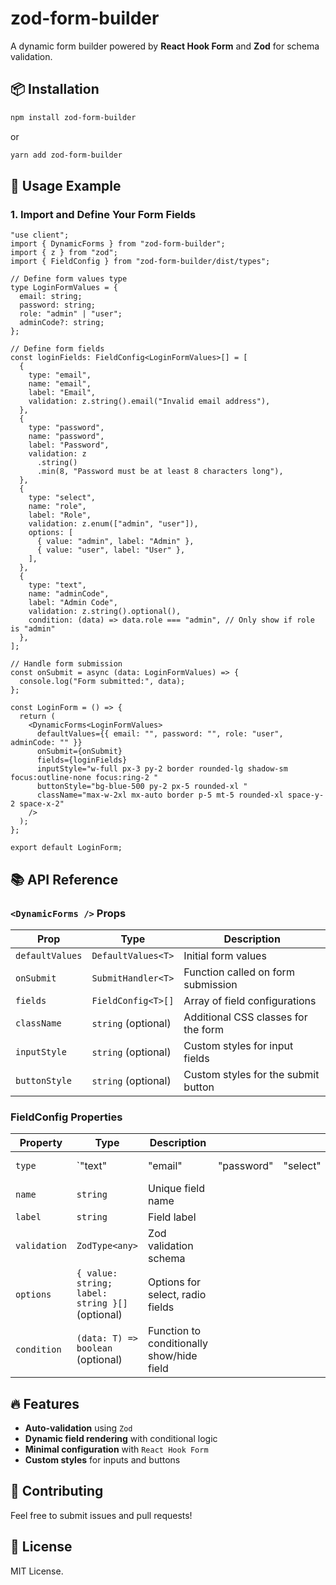 # zod-form-builder

A dynamic form builder powered by **React Hook Form** and **Zod** for schema validation.

## 📦 Installation

```sh
npm install zod-form-builder
```

or

```sh
yarn add zod-form-builder
```

## 🚀 Usage Example

### **1. Import and Define Your Form Fields**

```tsx
"use client";
import { DynamicForms } from "zod-form-builder";
import { z } from "zod";
import { FieldConfig } from "zod-form-builder/dist/types";

// Define form values type
type LoginFormValues = {
  email: string;
  password: string;
  role: "admin" | "user";
  adminCode?: string;
};

// Define form fields
const loginFields: FieldConfig<LoginFormValues>[] = [
  {
    type: "email",
    name: "email",
    label: "Email",
    validation: z.string().email("Invalid email address"),
  },
  {
    type: "password",
    name: "password",
    label: "Password",
    validation: z
      .string()
      .min(8, "Password must be at least 8 characters long"),
  },
  {
    type: "select",
    name: "role",
    label: "Role",
    validation: z.enum(["admin", "user"]),
    options: [
      { value: "admin", label: "Admin" },
      { value: "user", label: "User" },
    ],
  },
  {
    type: "text",
    name: "adminCode",
    label: "Admin Code",
    validation: z.string().optional(),
    condition: (data) => data.role === "admin", // Only show if role is "admin"
  },
];

// Handle form submission
const onSubmit = async (data: LoginFormValues) => {
  console.log("Form submitted:", data);
};

const LoginForm = () => {
  return (
    <DynamicForms<LoginFormValues>
      defaultValues={{ email: "", password: "", role: "user", adminCode: "" }}
      onSubmit={onSubmit}
      fields={loginFields}
      inputStyle="w-full px-3 py-2 border rounded-lg shadow-sm focus:outline-none focus:ring-2 "
      buttonStyle="bg-blue-500 py-2 px-5 rounded-xl "
      className="max-w-2xl mx-auto border p-5 mt-5 rounded-xl space-y-2 space-x-2"
    />
  );
};

export default LoginForm;
```

## 📚 API Reference

### `<DynamicForms />` Props

| Prop            | Type                | Description                         |
| --------------- | ------------------- | ----------------------------------- |
| `defaultValues` | `DefaultValues<T>`  | Initial form values                 |
| `onSubmit`      | `SubmitHandler<T>`  | Function called on form submission  |
| `fields`        | `FieldConfig<T>[]`  | Array of field configurations       |
| `className`     | `string` (optional) | Additional CSS classes for the form |
| `inputStyle`    | `string` (optional) | Custom styles for input fields      |
| `buttonStyle`   | `string` (optional) | Custom styles for the submit button |

### **FieldConfig Properties**

| Property     | Type                                            | Description                               |            |          |         |              |            |
| ------------ | ----------------------------------------------- | ----------------------------------------- | ---------- | -------- | ------- | ------------ | ---------- |
| `type`       | \`"text"                                        | "email"                                   | "password" | "select" | "radio" | "checkbox"\` | Field type |
| `name`       | `string`                                        | Unique field name                         |            |          |         |              |            |
| `label`      | `string`                                        | Field label                               |            |          |         |              |            |
| `validation` | `ZodType<any>`                                  | Zod validation schema                     |            |          |         |              |            |
| `options`    | `{ value: string; label: string }[]` (optional) | Options for select, radio fields          |            |          |         |              |            |
| `condition`  | `(data: T) => boolean` (optional)               | Function to conditionally show/hide field |            |          |         |              |            |

## 🔥 Features

- **Auto-validation** using `Zod`
- **Dynamic field rendering** with conditional logic
- **Minimal configuration** with `React Hook Form`
- **Custom styles** for inputs and buttons

## 🤝 Contributing

Feel free to submit issues and pull requests!

## 📜 License

MIT License.
